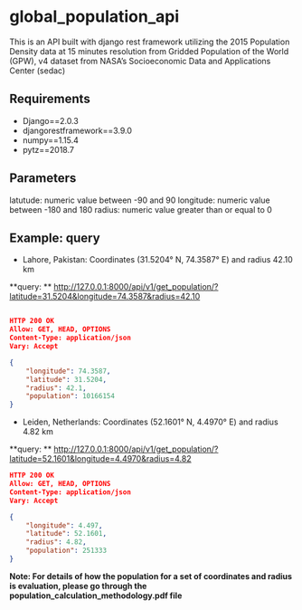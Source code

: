 # global_population_api
This is an API built with django rest framework utilizing the 2015 Population Density data at 15 minutes resolution from Gridded Population of the World (GPW), v4 dataset from NASA’s Socioeconomic Data and Applications Center (sedac)

## Requirements
- Django==2.0.3
- djangorestframework==3.9.0
- numpy==1.15.4
- pytz==2018.7

## Parameters
latutude: numeric value between -90 and 90
longitude: numeric value between -180 and 180
radius: numeric value greater than or equal to 0

## Example: query
- Lahore, Pakistan: Coordinates (31.5204° N, 74.3587° E) and radius 42.10 km

**query: ** http://127.0.0.1:8000/api/v1/get_population/?latitude=31.5204&longitude=74.3587&radius=42.10

```json

HTTP 200 OK
Allow: GET, HEAD, OPTIONS
Content-Type: application/json
Vary: Accept

{
    "longitude": 74.3587,
    "latitude": 31.5204,
    "radius": 42.1,
    "population": 10166154
}
```
- Leiden, Netherlands: Coordinates (52.1601° N, 4.4970° E) and radius 4.82 km

**query: ** http://127.0.0.1:8000/api/v1/get_population/?latitude=52.1601&longitude=4.4970&radius=4.82

```json
HTTP 200 OK
Allow: GET, HEAD, OPTIONS
Content-Type: application/json
Vary: Accept

{
    "longitude": 4.497,
    "latitude": 52.1601,
    "radius": 4.82,
    "population": 251333
}
```

**Note: For details of how the population for a set of coordinates and radius is evaluation, please go through the population_calculation_methodology.pdf file**
